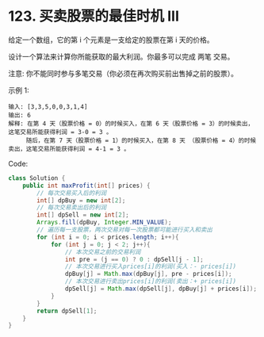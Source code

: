 # 123. 买卖股票的最佳时机 III

给定一个数组，它的第 i 个元素是一支给定的股票在第 i 天的价格。

设计一个算法来计算你所能获取的最大利润。你最多可以完成 两笔 交易。

注意: 你不能同时参与多笔交易（你必须在再次购买前出售掉之前的股票）。

示例 1:
```
输入: [3,3,5,0,0,3,1,4]
输出: 6
解释: 在第 4 天（股票价格 = 0）的时候买入，在第 6 天（股票价格 = 3）的时候卖出，这笔交易所能获得利润 = 3-0 = 3 。
     随后，在第 7 天（股票价格 = 1）的时候买入，在第 8 天 （股票价格 = 4）的时候卖出，这笔交易所能获得利润 = 4-1 = 3 。
```

Code:
```java
class Solution {
    public int maxProfit(int[] prices) {
        // 每次交易买入后的利润
        int[] dpBuy = new int[2];
        // 每次交易卖出后的利润 
        int[] dpSell = new int[2];
        Arrays.fill(dpBuy, Integer.MIN_VALUE);
        // 遍历每一支股票，两次交易对每一次股票都可能进行买入和卖出
        for (int i = 0; i < prices.length; i++){
            for (int j = 0; j < 2; j++){
                // 本次交易之前的交易利润
                int pre = (j == 0) ? 0 : dpSell[j - 1];
                // 本次交易进行买入prices[i]的利润(买入：- prices[i])
                dpBuy[j] = Math.max(dpBuy[j], pre - prices[i]);
                // 本次交易进行卖出prices[i]的利润(卖出：+ prices[i])
                dpSell[j] = Math.max(dpSell[j], dpBuy[j] + prices[i]);
            }
        }
        return dpSell[1];
    }
}
```